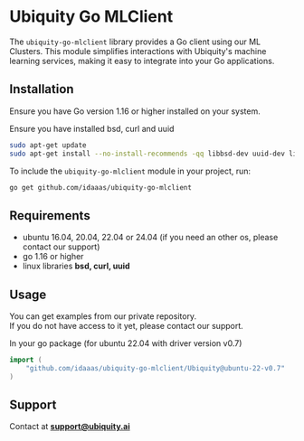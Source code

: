 # Ubiquity Go MLClient

The `ubiquity-go-mlclient` library provides a Go client using our ML Clusters. This module simplifies interactions with Ubiquity's machine learning services, making it easy to integrate into your Go applications.

## Installation

Ensure you have Go version 1.16 or higher installed on your system.

Ensure you have installed bsd, curl and uuid

```bash
sudo apt-get update
sudo apt-get install --no-install-recommends -qq libbsd-dev uuid-dev libcurl4-openssl-dev
```

To include the `ubiquity-go-mlclient` module in your project, run:

```bash
go get github.com/idaaas/ubiquity-go-mlclient
```

## Requirements

* ubuntu 16.04, 20.04, 22.04 or 24.04 (if you need an other os, please contact our support)
* go 1.16 or higher
* linux libraries **bsd, curl, uuid**

## Usage

You can get examples from our private repository.  
If you do not have access to it yet, please contact our support.

In your go package (for ubuntu 22.04 with driver version v0.7)
```go
import (
    "github.com/idaaas/ubiquity-go-mlclient/Ubiquity@ubuntu-22-v0.7"
)
```

## Support

Contact at **support@ubiquity.ai**